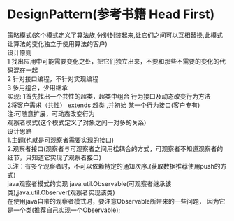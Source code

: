 # DesignPattern(参考书籍 Head First)
策略模式(这个模式定义了算法族,分别封装起来,让它们之间可以互相替换,此模式让算法的变化独立于使用算法的客户)
<br>设计原则<br> 
  1 找出应用中可能需要变化之处，把它们独立出来，不要和那些不需要的变化的代码混在一起
  <br>2 针对接口编程，不针对实现编程
  <br>3 多用组合，少用继承
<br>实现:
  1首先找出一个共性的超类，超类中组合 行为接口及动态改变行为方法<br>
  2将客户需求（共性） extends 超类 ,并初始 某一个行为接口(客户专有)<br>
  注:可随意扩展，可动态改变行为
  <br>
  观察者模式(这个模式定义了对象之间一对多的关系)
  <br>
  设计思路
 <br>1.主题(也就是可观察者需要实现的接口)
 <br>2.观察者接口(观察者与可观察者之间用松耦合的方式，可观察者不知道观察者的细节，只知道它实现了观察者接口)
 <br>3.注：有多个观察者时，不可以依赖特定的通知次序.(获取数据推荐使用push的方式)
 <br>java观察者模式的实现 java.util.Observable(可观察者继承该类),java.util.Observer(观察者实现该类)
 <br>在使用java自带的观察者模式时，要注意Observable所带来的一些问题， 因为它是一个类(推荐自己实现一个Observable);
  
  
